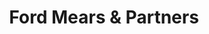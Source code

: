 ---
title: "Ford Mears & Partners"
url: /aldershot/ford-mears-and-partners/
shop: funeral directors
---